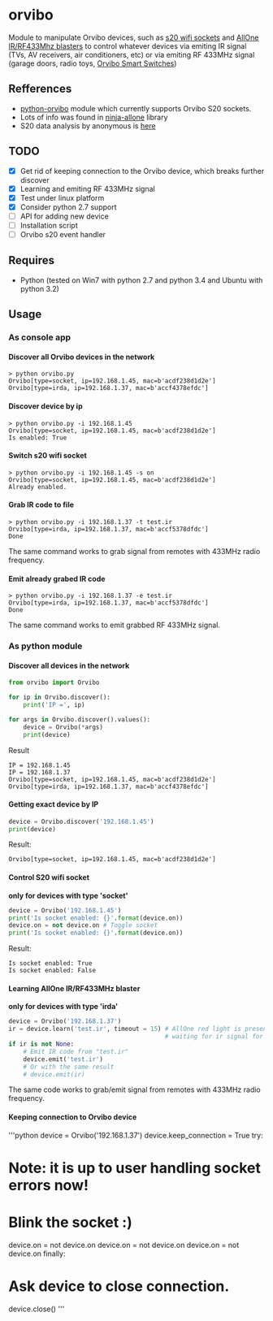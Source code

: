 # orvibo
Module to manipulate Orvibo devices, such as [s20 wifi sockets](http://www.aliexpress.com/item/Orvibo-S20-Wifi-Cell-Phone-Power-Socket-Wireless-Timer-Switch-Wall-Plug-Phone-Wireless-Remote-Control/32357053063.html) and [AllOne IR/RF433Mhz blasters](http://www.aliexpress.com/item/Orvibo-Allone-Wiwo-R1-Intelligent-house-Control-Center-Smart-Home-WIFI-IR-RF-Wireless-Remote-Switch/32247638788.html) to control whatever devices via emiting IR signal (TVs, AV receivers, air conditioners, etc) or via emiting RF 433MHz signal (garage doors, radio toys, [Orvibo Smart Switches](http://www.aliexpress.com/item/Orvibo-T030-Smart-Switch-timer-metope-switch-wireless-remote-control-Smart-home-appliance-City-impression-3/32228748100.html))


## Refferences
* [python-orvibo](https://github.com/happyleavesaoc/python-orvibo) module which currently supports Orvibo S20 sockets.
* Lots of info was found in [ninja-allone](https://github.com/Grayda/ninja-allone/blob/master/lib/allone.js) library
* S20 data analysis by anonymous is [here](http://pastebin.com/0w8N7AJD)

## TODO
- [x] Get rid of keeping connection to the Orvibo device, which breaks further discover
- [x] Learning and emiting RF 433MHz signal
- [x] Test under linux platform
- [x] Consider python 2.7 support
- [ ] API for adding new device
- [ ] Installation script
- [ ] Orvibo s20 event handler

## Requires
* Python (tested on Win7 with python 2.7 and python 3.4 and Ubuntu with python 3.2)

## Usage
### As console app
#### Discover all Orvibo devices in the network
```shell
> python orvibo.py
Orvibo[type=socket, ip=192.168.1.45, mac=b'acdf238d1d2e']
Orvibo[type=irda, ip=192.168.1.37, mac=b'accf4378efdc']
```
#### Discover device by ip
```shell
> python orvibo.py -i 192.168.1.45
Orvibo[type=socket, ip=192.168.1.45, mac=b'acdf238d1d2e']
Is enabled: True
```
#### Switch s20 wifi socket
```shell
> python orvibo.py -i 192.168.1.45 -s on
Orvibo[type=socket, ip=192.168.1.45, mac=b'acdf238d1d2e']
Already enabled.
```
#### Grab IR code to file
```shell
> python orvibo.py -i 192.168.1.37 -t test.ir
Orvibo[type=irda, ip=192.168.1.37, mac=b'accf5378dfdc']
Done
```
The same command works to grab signal from remotes with 433MHz radio frequency.

#### Emit already grabed IR code
```shell
> python orvibo.py -i 192.168.1.37 -e test.ir
Orvibo[type=irda, ip=192.168.1.37, mac=b'accf5378dfdc']
Done
```
The same command works to emit grabbed RF 433MHz signal.

### As python module
#### Discover all devices in the network
```python
from orvibo import Orvibo

for ip in Orvibo.discover():
    print('IP =', ip)

for args in Orvibo.discover().values():
    device = Orvibo(*args)
    print(device)
```
Result
```
IP = 192.168.1.45
IP = 192.168.1.37
Orvibo[type=socket, ip=192.168.1.45, mac=b'acdf238d1d2e']
Orvibo[type=irda, ip=192.168.1.37, mac=b'accf4378efdc']
```

#### Getting exact device by IP
```python
device = Orvibo.discover('192.168.1.45')
print(device)
```
Result:
```
Orvibo[type=socket, ip=192.168.1.45, mac=b'acdf238d1d2e']
```

#### Control S20 wifi socket
**only for devices with type 'socket'**
```python
device = Orvibo('192.168.1.45')
print('Is socket enabled: {}'.format(device.on))
device.on = not device.on # Toggle socket
print('Is socket enabled: {}'.format(device.on))
```
Result:
```
Is socket enabled: True
Is socket enabled: False
```

#### Learning AllOne IR/RF433MHz blaster
**only for devices with type 'irda'**
```python
device = Orvibo('192.168.1.37')
ir = device.learn('test.ir', timeout = 15) # AllOne red light is present,
                                           # waiting for ir signal for 15 seconds and stores it to test.ir file
if ir is not None:
    # Emit IR code from "test.ir"
    device.emit('test.ir')
    # Or with the same result
    # device.emit(ir)
```
The same code works to grab/emit signal from remotes with 433MHz radio frequency.

#### Keeping connection to Orvibo device
'''python
device = Orvibo('192.168.1.37')
device.keep_connection = True
try:
   # Note: it is up to user handling socket errors now!
   
   # Blink the socket :)
   device.on = not device.on
   device.on = not device.on
   device.on = not device.on
finally:
   # Ask device to close connection.
   device.close()
'''
